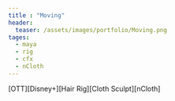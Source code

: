 ```yaml
---
title : "Moving"
header:
  teaser: /assets/images/portfolio/Moving.png
tages:
  - maya
  - rig
  - cfx
  - nCloth
---
```


[OTT][Disney+][Hair Rig][Cloth Sculpt][nCloth]
